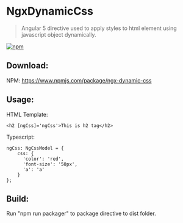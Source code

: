 # NgxDynamicCss

> Angular 5 directive used to apply styles to html element using javascript object dynamically.

[![npm](https://img.shields.io/npm/v/ngx-dynamic-css.svg?style=flat-square)](https://www.npmjs.com/package/ngx-dynamic-css)

## Download:
NPM: https://www.npmjs.com/package/ngx-dynamic-css

## Usage:

HTML Template:

    <h2 [ngCss]='ngCss'>This is h2 tag</h2>

Typescript: 

    ngCss: NgCssModel = {
	    css: {
	      'color': 'red',
	      'font-size': '50px',
	      'a': 'a'
	    }
    };

## Build:
Run "npm run packager" to package directive to dist folder.